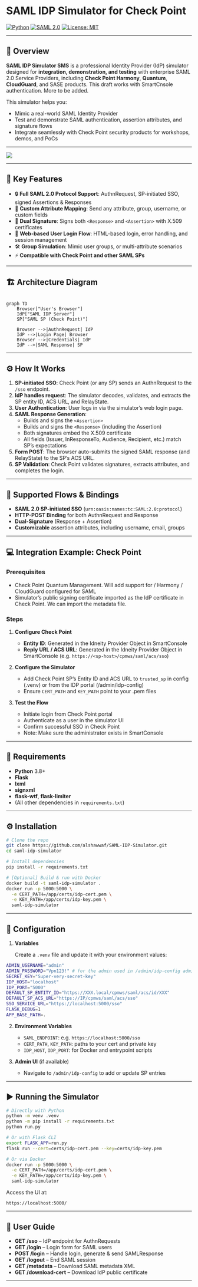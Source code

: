 # SAML IDP Simulator for Check Point

[![Python](https://img.shields.io/badge/python-3.8%2B-blue)](https://www.python.org/)  [![SAML 2.0](https://img.shields.io/badge/SAML-2.0-green)](https://en.wikipedia.org/wiki/SAML_2.0)  [![License: MIT](https://img.shields.io/badge/License-MIT-yellow.svg)](LICENSE)

---

## 🚀 Overview

**SAML IDP Simulator SMS** is a professional Identity Provider (IdP) simulator designed for **integration, demonstration, and testing** with enterprise SAML 2.0 Service Providers, including **Check Point Harmony**, **Quantum**, **CloudGuard**, and SASE products. This draft works with SmartCnsole authentication. More to be added.

This simulator helps you:
- Mimic a real-world SAML Identity Provider  
- Test and demonstrate SAML authentication, assertion attributes, and signature flows  
- Integrate seamlessly with Check Point security products for workshops, demos, and PoCs  

---

 ![](https://github.com/alshawwaf/SAML_IDP_Simulator/blob/main/assets/Demo-SC.gif)

---

## 🌟 Key Features

- 🔒 **Full SAML 2.0 Protocol Support**: AuthnRequest, SP-initiated SSO, signed Assertions & Responses  
- 📝 **Custom Attribute Mapping**: Send any attribute, group, username, or custom fields  
- 🔑 **Dual Signature**: Signs both `<Response>` and `<Assertion>` with X.509 certificates  
- 📄 **Web-based User Login Flow**: HTML-based login, error handling, and session management  
- 🛠️ **Group Simulation**: Mimic user groups, or multi-attribute scenarios  
- ⚡ **Compatible with Check Point and other SAML SPs**  

---

## 🏗️ Architecture Diagram

```mermaid

graph TD
    Browser["User's Browser"]
    IdP["SAML IDP Server"]
    SP["SAML SP (Check Point)"]
    
    Browser -->|AuthnRequest| IdP
    IdP -->|Login Page| Browser
    Browser -->|Credentials| IdP
    IdP -->|SAML Response| SP

```
---

## ⚙️ How It Works

1. **SP-initiated SSO**: Check Point (or any SP) sends an AuthnRequest to the `/sso` endpoint.  
2. **IdP handles request**: The simulator decodes, validates, and extracts the SP entity ID, ACS URL, and RelayState.  
3. **User Authentication**: User logs in via the simulator’s web login page.  
4. **SAML Response Generation**:  
   - Builds and signs the `<Assertion>`  
   - Builds and signs the `<Response>` (including the Assertion)  
   - Both signatures embed the X.509 certificate  
   - All fields (Issuer, InResponseTo, Audience, Recipient, etc.) match SP’s expectations  
5. **Form POST**: The browser auto-submits the signed SAML response (and RelayState) to the SP’s ACS URL.  
6. **SP Validation**: Check Point validates signatures, extracts attributes, and completes the login.  

---

## 🔐 Supported Flows & Bindings

- **SAML 2.0 SP-initiated SSO** (`urn:oasis:names:tc:SAML:2.0:protocol`)  
- **HTTP-POST Binding** for both AuthnRequest and Response  
- **Dual-Signature** (Response + Assertion)  
- **Customizable** assertion attributes, including username, email, groups  

---

## 💻 Integration Example: Check Point

### Prerequisites
- Check Point Quantum Management. Will add support for / Harmony / CloudGuard configured for SAML  
- Simulator’s public signing certificate imported as the IdP certificate in Check Point. We can import the metadata file.

### Steps

1. **Configure Check Point**  
   - **Entity ID**: Generated in the Idneity Provider Object in SmartConsole 
   - **Reply URL / ACS URL**: Generated in the Idneity Provider Object in SmartConsole (e.g. `https://<sp-host>/cpmws/saml/acs/sso`)  

2. **Configure the Simulator**  
   - Add Check Point SP’s Entity ID and ACS URL to `trusted_sp` in config  (.venv) or from the IDP portal (/admin/idp-config)
   - Ensure `CERT_PATH` and `KEY_PATH` point to your .pem files  

3. **Test the Flow**  
   - Initiate login from Check Point portal  
   - Authenticate as a user in the simulator UI  
   - Confirm successful SSO in Check Point  
   - Note: Make sure the administrator exists in SmartConsole

---

## 📝 Requirements

- **Python** 3.8+  
- **Flask**  
- **lxml**  
- **signxml**  
- **flask-wtf**, **flask-limiter**  
- (All other dependencies in `requirements.txt`)  

---

## ⚙️ Installation

```bash
# Clone the repo
git clone https://github.com/alshawwaf/SAML-IDP-Simulator.git
cd saml-idp-simulator

# Install dependencies
pip install -r requirements.txt

# [Optional] Build & run with Docker
docker build -t saml-idp-simulator .
docker run -p 5000:5000 \
  -e CERT_PATH=/app/certs/idp-cert.pem \
  -e KEY_PATH=/app/certs/idp-key.pem \
  saml-idp-simulator
```

---

## 🔧 Configuration

1. **Variables**  
   
   Create a `.venv` file and update it with your environment values:
```bash
ADMIN_USERNAME="admin"
ADMIN_PASSWORD="Vpn123!" # for the admin used in /admin/idp-config administation tasks (super admin for the DIP)
SECRET_KEY="Super-very-secret-key"
IDP_HOST="localhost"
IDP_PORT="5000"
DEFAULT_SP_ENTITY_ID="https://XXX.local/cpmws/saml/acs/id/XXX" 
DEFAULT_SP_ACS_URL="https://IP/cpmws/saml/acs/sso"
SSO_SERVICE_URL="https://localhost:5000/sso"
FLASK_DEBUG=1
APP_BASE_PATH=.
```

2. **Environment Variables**  
   - `SAML_ENDPOINT`: e.g. `https://localhost:5000/sso`  
   - `CERT_PATH`, `KEY_PATH`: paths to your cert and private key  
   - `IDP_HOST`, `IDP_PORT`: for Docker and entrypoint scripts  

3. **Admin UI** (if available)  
   - Navigate to `/admin/idp-config` to add or update SP entries  

---

## ▶️ Running the Simulator

```bash
# Directly with Python
python -m venv .venv
python -m pip install -r requirements.txt
python run.py

# Or with Flask CLI
export FLASK_APP=run.py
flask run --cert=certs/idp-cert.pem --key=certs/idp-key.pem

# Or via Docker
docker run -p 5000:5000 \
  -e CERT_PATH=/app/certs/idp-cert.pem \
  -e KEY_PATH=/app/certs/idp-key.pem \
  saml-idp-simulator
```

Access the UI at:  
```
https://localhost:5000/
```

---

## 👤 User Guide

- **GET /sso** – IdP endpoint for AuthnRequests  
- **GET /login** – Login form for SAML users  
- **POST /login** – Handle login, generate & send SAMLResponse  
- **GET /logout** – End SAML session  
- **GET /metadata** – Download SAML metadata XML  
- **GET /download-cert** – Download IdP public certificate  

---

